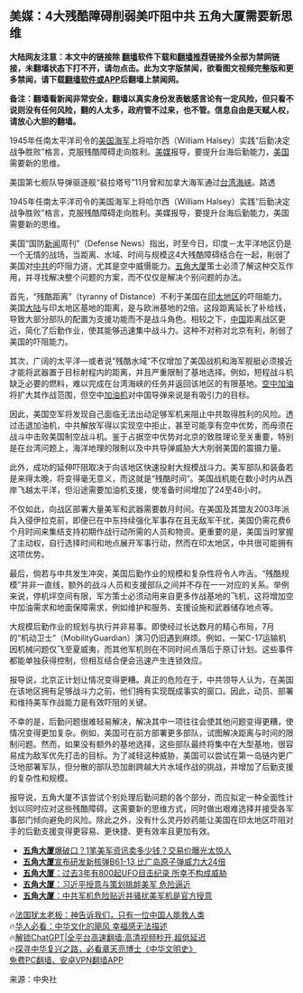  <!-- 面包屑导航 --> <h2>美媒：4大残酷障碍削弱美吓阻中共 五角大厦需要新思维</h2> <p class="notice"><b>大陆网友注意：本文中的链接除 <a href="https://github.com/bannedbook/fanqiang" >翻墙</a>软件下载和<a href="https://github.com/killgcd/justmysocks/blob/master/README.md">翻墙推荐</a>链接外全部为禁网链接，未翻墙状态下打不开，请勿点击。此为文字版禁闻，欲看图文视频完整版和更多禁闻，请下载<a href="https://github.com/bannedbook/fanqiang">翻墙软件或APP</a>后翻墙上禁闻网。</p><p>备注：翻墙看新闻非常安全，翻墙以真实身份发表敏感言论有一定风险，但只看不说则没有任何风险，翻的人太多，政府管不过来，也不管。信息自由是天赋人权，请放心大胆的翻墙。</b></p>  <div class="entry"> <p id="summary">1945年任南太平洋司令的<a href="https://www.bannedbook.org/bnews/tag/%e7%be%8e%e5%9b%bd%e6%b5%b7%e5%86%9b/" class="st_tag internal_tag" rel="tag" title="标签 美国海军 下的日志">美国海军</a>上将哈尔西（William Halsey）实践“后勤决定战争胜败”格言，克服残酷障碍走向胜利。<a href="https://www.bannedbook.org/bnews/tag/%e7%be%8e%e5%aa%92/" class="st_tag internal_tag" rel="tag" title="标签 美媒 下的日志">美媒</a>报导，要提升台海后勤能力，<a href="https://www.bannedbook.org/bnews/tag/%e7%be%8e%e5%9b%bd/" class="st_tag internal_tag" rel="tag" title="标签 美国 下的日志">美国</a>需要新的思维。</p> <p id="conimg">美国第七舰队导弹驱逐舰“裴拉塔号”11月曾和加拿大海军通过<a href="https://www.bannedbook.org/bnews/tag/%E5%8F%B0%E6%B9%BE%E6%B5%B7%E5%B3%A1/" class="st_tag internal_tag" rel="tag" title="标签 台湾海峡 下的日志">台湾海峡</a>。路透</p> <p>1945年任南太平洋司令的美国海军上将哈尔西（William Halsey）实践“后勤决定战争胜败”格言，克服残酷障碍走向胜利。美媒报导，要提升台海后勤能力，美国需要新的思维。</p> <p>美国“国防<span class='wp_keywordlink_affiliate'><a href="https://www.bannedbook.org/" title="新闻">新闻</a></span>周刊”（Defense News）指出，时至今日，印度－太平洋地区仍是一个无情的战场，当距离、水域、时间与规模这4大残酷障碍结合在一起，削弱了美国对<a href="https://www.bannedbook.org/bnews/tag/%e4%b8%ad%e5%85%b1/" class="st_tag internal_tag" rel="tag" title="标签 中共 下的日志">中共</a>的吓阻力道，尤其是空中威慑能力。<a href="https://www.bannedbook.org/bnews/tag/%E4%BA%94%E8%A7%92%E5%A4%A7%E5%8E%A6/" class="st_tag internal_tag" rel="tag" title="标签 五角大厦 下的日志">五角大厦</a>策士必须了解这种交互作用，并寻找解决整个问题的方案，而不仅仅是解决个别问题的办法。</p> <p>首先，“残酷距离”（tyranny of Distance）不利于美国在<a href="https://www.bannedbook.org/bnews/tag/%e5%8d%b0%e5%a4%aa%e5%9c%b0%e5%8c%ba/" class="st_tag internal_tag" rel="tag" title="标签 印太地区 下的日志">印太地区</a>的吓阻能力。美国<span class='wp_keywordlink_affiliate'><a href="https://www.bannedbook.org/" title="大陆" target="_blank">大陆</a></span>与印太地区基地的距离，是与欧洲基地的2倍。这段距离延长了补给线，导致大部分部队的配置为支援功能而不是战斗角色。相较之下，<span class='wp_keywordlink_affiliate'><a href="https://www.bannedbook.org/" title="中国" target="_blank">中国</a></span>距离战区更近，简化了后勤作业，使其能够迅速集中战斗力。这种不对称对北京有利，削弱了美国的吓阻能力。</p> <p>其次，广阔的太平洋—或者说“残酷水域”不仅增加了美国战机和海军舰艇必须接近才能将武器置于目标射程内的距离，并且严重限制了基地选择。例如，短程战斗机缺乏必要的燃料，难以完成在台湾海峡的任务并返回该地区的有限基地。<a href="https://www.bannedbook.org/bnews/tag/%e7%a9%ba%e4%b8%ad%e5%8a%a0%e6%b2%b9/" class="st_tag internal_tag" rel="tag" title="标签 空中加油 下的日志">空中加油</a>将扩大其作战范围，但空中<a href="https://www.bannedbook.org/bnews/tag/%E5%8A%A0%E6%B2%B9%E6%9C%BA/" class="st_tag internal_tag" rel="tag" title="标签 加油机 下的日志">加油机</a>对中国导弹来说是有吸引力的目标。</p> <p>因此，美国空军将发现自己面临无法出动足够军机来阻止中共取得胜利的风险。透过击退加油机，中共解放军得以实现空中拒止，甚至可能享有空中优势，而毋须在战斗中击败美国制空战斗机。鉴于占据空中优势对北京的致胜理论至关重要，特别是在台湾问题上，海洋地理的限制以及中共导弹威胁大大削弱美国的震摄力量。</p> <p>此外，成功的延伸吓阻取决于向该地区快速投射大规模战斗力。美军部队和装备若是来得太晚，将变得毫无意义，而这就是“残酷时间”。美国战机能在数小时内从西岸飞越太平洋，但沿途需要加油机支援，使准备时间增加了24至48小时。</p>  <p>不仅如此，向战区部署大量美军和武器需要数月时间。在美国及其盟友2003年派兵入侵伊拉克前，即便已在中东持续强化军事存在且无敌军干扰，美国仍需花费6个月时间来集结支持初期作战行动所需的人员和物资。更重要的是，美国当时掌握了主动权，自行选择时间和地点展开军事行动，然而在印太地区，中共很可能拥有这项优势。</p> <p>最后，倘若与中共发生冲突，美国后勤作业的规模和复杂性将令人咋舌。“残酷规模”并非一直线，额外的战斗人员和支援部队之间并不存在一一对应的关系。举例来说，停机坪空间有限，军方策士必须动用来自更多作战基地的飞机，这将增加空中加油需求和地面保障需求，例如维护和服务、支援设施和武器储存地点等。</p> <p>大规模后勤作业的规划与执行并非易事。即使经过长达数月的精心布局，7月的“机动卫士”（MobilityGuardian）演习仍旧遇到麻烦。例如，一架C-17运输机因机械问题仅飞至夏威夷，而其他军机则在不同时间点落后于原订计划。这些事件都能单独获得控制，但相互结合便会迅速产生连锁效应。</p> <p>报导说，北京正计划让情况变得更糟。真正的危险在于，中共领导人认为，在美国在该地区拥有足够战斗力之前，他们拥有实现既成事实的窗口。因此，动员、部署和维持美军作战能力是有效吓阻的关键。</p>  <p>不幸的是，后勤问题很难轻易解决，解决其中一项往往会使其他问题变得更糟，使情况变得更加复杂。例如，美国可在前方部署更多部队，试图解决距离与时间的限制问题。然而，如果没有额外的基地选择，这些部队最终将集中在大型基地，很容易成为敌军优先打击的目标。为了减轻这种威胁，美国可以尝试在第一岛链内更广泛地部署军队，但分散的部队恐加剧跨越大片水域作战的挑战，并增加了后勤支援的复杂性和规模。</p> <p>报导说，五角大厦不该尝试个别处理后勤问题的各个部分，而应拟定一种全面性计划以同时应对这些残酷障碍。这需要新的思维方式，同时做出艰难选择并接受各军事部门倾向避免的风险。除此之外，没有什么灵丹妙药能让美国在印太地区吓阻对手的后勤支援变得更容易、更快捷、更有效率且更加有效。</p> <!--<div id="taboola-mid-1"></div>--><ul class='op-related-articles' title='相关阅读'> <li><a href='https://www.bannedbook.org/bnews/cnnews/20231108/1958317.html' target='_blank'><b>五角大厦</b>爆破口？1笔美军资讯卖多少钱？交易价曝光太惊人</a></li> <li><a href='https://www.bannedbook.org/bnews/cnnews/20231031/1955006.html' target='_blank'><b>五角大厦</b>宣布研发新核弹B61-13 比广岛原子弹威力大24倍</a></li> <li><a href='https://www.bannedbook.org/bnews/worldnews/20231023/1951066.html' target='_blank'><b>五角大厦</b>：过去3年有800起UFO目击纪录 所幸不构成威胁</a></li> <li><a href='https://www.bannedbook.org/bnews/cbnews/20231020/1949631.html' target='_blank'><b>五角大厦</b>：习近平授意与策划挑衅美军 危险逼近</a></li> <li><a href='https://www.bannedbook.org/bnews/topimagenews/20231019/1949498.html' target='_blank'><b>五角大厦</b>：中共军机危险贴近并骚扰美军机是官方授意</a></li> </ul> <p class="texttj"> 🔥<a href="https://www.bannedbook.org/bnews/ssgc/20230219/1850782.html" target="_blank">法国犹太老板：神告诉我们，只有一位中国人能救人类</a><br/> 🔥<a href="https://www.bannedbook.org/bnews/comments/20220220/1694796.html" target="_blank">华人必看：中华文化的飓风 幸福感无法描述</a><br/> 🔥<a href="https://github.com/bannedbook/fanqiang/wiki/V2ray%E6%9C%BA%E5%9C%BA" target="_blank">解锁ChatGPT|全平台高速翻墙:高清视频秒开,超低延迟</a><br/> 🔥<a href="https://www.bannedbook.org/bnews/comments/20220808/1768773.html" target="_blank">探寻中华复兴之路，必看章天亮博士《中华文明史》</a><br/> <a href="https://github.com/bannedbook/fanqiang/wiki/%E7%A6%81%E9%97%BB%E7%BD%91%E5%AE%89%E5%8D%93%E7%BF%BB%E5%A2%99%E6%96%B0%E9%97%BBAPP" target="_blank">免费PC翻墙、安卓VPN翻墙APP</a><br/> </p><p class="src-info">来源：中央社 </p> <a name='sharetosocial'></a> <div style="margin-bottom:5px;padding-bottom:5px;clear:both"> <div id="archive-pix-1" class="banner-ads"> <!-- AuctionX Display platform tag START --> <div id="27602x728x90x621x_ADSLOT1" clicktrack="%%CLICK_URL_ESC%%"></div>  <!-- AuctionX Display platform tag END --> </div> <div id="archive-pix-2" class="banner-ads"> <!-- AuctionX Display platform tag START --> <div id="27556x300x250x621x_ADSLOT1" clicktrack="%%CLICK_URL_ESC%%" style="margin:0 auto;text-align:center"></div>  <!-- AuctionX Display platform tag END --> </div> </div>  <div id="archive-pix-1" class="banner-ads"> <!-- AuctionX Display platform tag START --> <div id="27603x728x90x621x_ADSLOT1" clicktrack="%%CLICK_URL_ESC%%"></div>  <!-- AuctionX Display platform tag END --> </div> </div><!--END ENTRY--> 